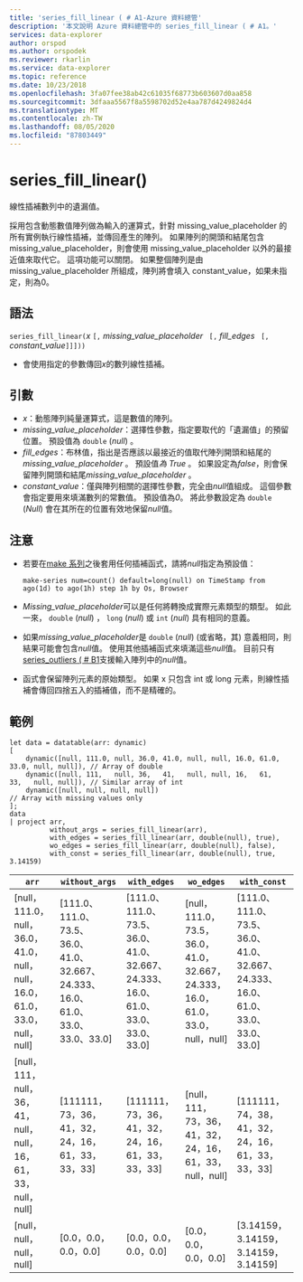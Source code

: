 ```yaml
---
title: 'series_fill_linear ( # A1-Azure 資料總管'
description: '本文說明 Azure 資料總管中的 series_fill_linear ( # A1。'
services: data-explorer
author: orspod
ms.author: orspodek
ms.reviewer: rkarlin
ms.service: data-explorer
ms.topic: reference
ms.date: 10/23/2018
ms.openlocfilehash: 3fa07fee38ab42c61035f68773b603607d0aa858
ms.sourcegitcommit: 3dfaaa5567f8a5598702d52e4aa787d4249824d4
ms.translationtype: MT
ms.contentlocale: zh-TW
ms.lasthandoff: 08/05/2020
ms.locfileid: "87803449"
---
```

# <a name="series_fill_linear"></a>series_fill_linear()

線性插補數列中的遺漏值。

採用包含動態數值陣列做為輸入的運算式，針對 missing_value_placeholder 的所有實例執行線性插補，並傳回產生的陣列。 如果陣列的開頭和結尾包含 missing_value_placeholder，則會使用 missing_value_placeholder 以外的最接近值來取代它。 這項功能可以關閉。 如果整個陣列是由 missing_value_placeholder 所組成，陣列將會填入 constant_value，如果未指定，則為0。  

## <a name="syntax"></a>語法

`series_fill_linear(`*x* `[,` *missing_value_placeholder* ` [,` *fill_edges* ` [,` *constant_value*`]]]))`
* 會使用指定的參數傳回*x*的數列線性插補。
 

## <a name="arguments"></a>引數

* *x*：動態陣列純量運算式，這是數值的陣列。
* *missing_value_placeholder*：選擇性參數，指定要取代的「遺漏值」的預留位置。 預設值為 `double` (*null*) 。
* *fill_edges*：布林值，指出是否應該以最接近的值取代陣列開頭和結尾的*missing_value_placeholder* 。 預設值*為 True* 。 如果設定為*false*，則會保留陣列開頭和結尾*missing_value_placeholder* 。
* *constant_value*：僅與陣列相關的選擇性參數，完全由*null*值組成。 這個參數會指定要用來填滿數列的常數值。 預設值為*0*。 將此參數設定為 `double` (*Null*) 會在其所在的位置有效地保留*null*值。

## <a name="notes"></a>注意

* 若要在[make 系列](make-seriesoperator.md)之後套用任何插補函式，請將*null*指定為預設值： 

    <!-- csl: https://help.kusto.windows.net:443/Samples -->
    ```kusto
    make-series num=count() default=long(null) on TimeStamp from ago(1d) to ago(1h) step 1h by Os, Browser
    ```

* *Missing_value_placeholder*可以是任何將轉換成實際元素類型的類型。 如此一來， `double` (*null*) ， `long` (*null*) 或 `int` (*null*) 具有相同的意義。
* 如果*missing_value_placeholder*是 `double` (*null*)  (或省略，其) 意義相同，則結果可能會包含*null*值。 使用其他插補函式來填滿這些*null*值。 目前只有[series_outliers ( # B1](series-outliersfunction.md)支援輸入陣列中的*null*值。
* 函式會保留陣列元素的原始類型。 如果 x 只包含 int 或 long 元素，則線性插補會傳回四捨五入的插補值，而不是精確的。

## <a name="example"></a>範例

<!-- csl: https://help.kusto.windows.net:443/Samples -->
```kusto
let data = datatable(arr: dynamic)
[
    dynamic([null, 111.0, null, 36.0, 41.0, null, null, 16.0, 61.0, 33.0, null, null]), // Array of double    
    dynamic([null, 111,   null, 36,   41,   null, null, 16,   61,   33,   null, null]), // Similar array of int
    dynamic([null, null, null, null])                                                   // Array with missing values only
];
data
| project arr, 
          without_args = series_fill_linear(arr),
          with_edges = series_fill_linear(arr, double(null), true),
          wo_edges = series_fill_linear(arr, double(null), false),
          with_const = series_fill_linear(arr, double(null), true, 3.14159)  

```

|`arr`|`without_args`|`with_edges`|`wo_edges`|`with_const`|
|---|---|---|---|---|
|[null，111.0，null，36.0，41.0，null，null，16.0，61.0，33.0，null，null]|[111.0、111.0、73.5、36.0、41.0、32.667、24.333、16.0、61.0、33.0、33.0、33.0]|[111.0、111.0、73.5、36.0、41.0、32.667、24.333、16.0、61.0、33.0、33.0、33.0]|[null，111.0，73.5，36.0，41.0，32.667，24.333，16.0，61.0，33.0，null，null]|[111.0、111.0、73.5、36.0、41.0、32.667、24.333、16.0、61.0、33.0、33.0、33.0]|
|[null，111，null，36，41，null，null，16，61，33，null，null]|[111111，73，36，41，32，24，16，61，33，33，33]|[111111，73，36，41，32，24，16，61，33，33，33]|[null，111，73，36，41，32，24，16，61，33，null，null]|[111111，74，38，41，32，24，16，61，33，33，33]|
|[null，null，null，null]|[0.0，0.0，0.0，0.0]|[0.0，0.0，0.0，0.0]|[0.0，0.0，0.0，0.0]|[3.14159，3.14159，3.14159，3.14159]|
